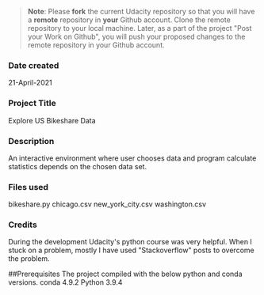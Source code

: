 >**Note**: Please **fork** the current Udacity repository so that you will have a **remote** repository in **your** Github account. Clone the remote repository to your local machine. Later, as a part of the project "Post your Work on Github", you will push your proposed changes to the remote repository in your Github account.

### Date created
21-April-2021

### Project Title
Explore US Bikeshare Data

### Description
An interactive environment where user chooses data and program calculate statistics depends on the chosen data set.

### Files used
bikeshare.py
chicago.csv
new_york_city.csv
washington.csv

### Credits
During the development Udacity's python course was very helpful.
When I stuck on a problem, mostly I have used "Stackoverflow" posts to overcome the problem.

##Prerequisites
The project compiled with the below python and conda versions.
conda 4.9.2
Python 3.9.4
